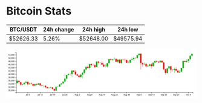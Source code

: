 # Bitcoin Stats

BTC/USDT|24h change|24h high|24h low|
|---|---|---|---|
|$52626.33|5.26%|$52648.00|$49575.94|

<img src="./chart.svg">
